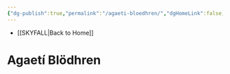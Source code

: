 ```yaml
---
{"dg-publish":true,"permalink":"/agaeti-bloedhren/","dgHomeLink":false,"dgPassFrontmatter":false}
---
```


- [[SKYFALL|Back to Home]]

# Agaetí Blödhren

